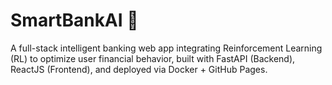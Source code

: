 # SmartBankAI 🏦
A full-stack intelligent banking web app integrating Reinforcement Learning (RL) to optimize user financial behavior, built with FastAPI (Backend), ReactJS (Frontend), and deployed via Docker + GitHub Pages.



